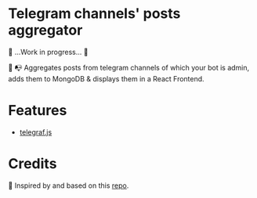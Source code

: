 # Telegram channels' posts aggregator

🚧 ...Work in progress... 🚧

📩 📭 Aggregates posts from telegram channels of which your bot is admin, adds them to MongoDB &amp; displays them in a React Frontend.

# Features

- [telegraf.js](https://telegraf.js.org/#/?id=features)

# Credits

🙏 Inspired by and based on this [repo](https://github.com/foreseaz/tg-channel-dashboard).
